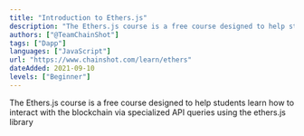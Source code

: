 ```yaml
---
title: "Introduction to Ethers.js"
description: "The Ethers.js course is a free course designed to help students learn how to interact with the blockchain via specialized API queries using the ethers.js library"
authors: ["@TeamChainShot"]
tags: ["Dapp"]
languages: ["JavaScript"]
url: "https://www.chainshot.com/learn/ethers"
dateAdded: 2021-09-10
levels: ["Beginner"]
---
```


The Ethers.js course is a free course designed to help students learn how to interact with the blockchain via specialized API queries using the ethers.js library